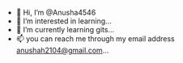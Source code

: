 - 👋 Hi, I’m @Anusha4546
- 👀 I’m interested in learning...
- 🌱 I’m currently learning gits...
- 📫 you can reach me through my email address anushah2104@gmail.com...

<!---
Anusha4546/Anusha4546 is a ✨ special ✨ repository because its `README.md` (this file) appears on your GitHub profile.
You can click the Preview link to take a look at your changes.
--->
